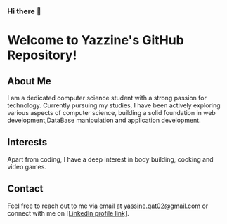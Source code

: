 ### Hi there 👋
# Welcome to Yazzine's GitHub Repository!

## About Me
I am a dedicated computer science student with a strong passion for technology. Currently pursuing my studies, I have been actively exploring various aspects of computer science, building a solid foundation in web development,DataBase manipulation and application development.

## Interests
Apart from coding, I have a deep interest in body building, cooking and video games.

## Contact
Feel free to reach out to me via email at yassine.qat02@gmail.com or connect with me on [[LinkedIn profile link]](https://www.linkedin.com/in/yassine-qat-9415272ab/).
